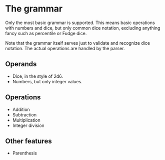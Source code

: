 # The grammar

Only the most basic grammar is supported. This means basic operations with numbers and dice, but only common dice notation, excluding anything fancy such as percentile or Fudge dice.

Note that the grammar itself serves just to validate and recognize dice notation. The actual operations are handled by the parser.

## Operands

- Dice, in the style of 2d6.
- Numbers, but only integer values.

## Operations

- Addition
- Subtraction
- Multiplication
- Integer division

## Other features

- Parenthesis
